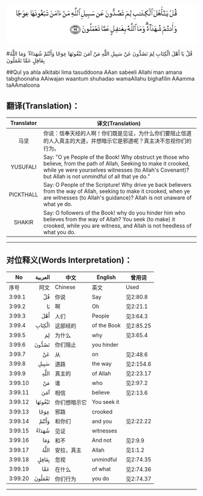 ![003:099](images/003_099.gif)

#قُلْ يَا أَهْلَ الْكِتَابِ لِمَ تَصُدُّونَ عَنْ سَبِيلِ اللَّهِ مَنْ آمَنَ تَبْغُونَهَا عِوَجًا وَأَنْتُمْ شُهَدَاءُ ۗ وَمَا اللَّهُ بِغَافِلٍ عَمَّا تَعْمَلُونَ 

##Qul ya ahla alkitabi lima tasuddoona AAan sabeeli Allahi man amana tabghoonaha AAiwajan waantum shuhadao wamaAllahu bighafilin AAamma taAAmaloona 

## 翻译(Translation)：

| Translator | 译文(Translation)                                            |
| :--------: | ------------------------------------------------------------ |
|    马坚    | 你说：信奉天经的人啊！你们既是见证，为什么你们要阻止信道的人入真主的大道，并想暗示它是邪道呢？真主决不忽视你们的行为。 |
|  YUSUFALI  | Say: "O ye People of the Book! Why obstruct ye those who believe, from the path of Allah, Seeking to make it crooked, while ye were yourselves witnesses (to Allah's Covenant)? but Allah is not unmindful of all that ye do." |
| PICKTHALL  | Say: O People of the Scripture! Why drive ye back believers from the way of Allah, seeking to make it crooked, when ye are witnesses (to Allah's guidance)? Allah is not unaware of what ye do. |
|   SHAKIR   | Say: O followers of the Book! why do you hinder him who believes from the way of Allah? You seek (to make) it crooked, while you are witness, and Allah is not heedless of what you do. |

---

## 对位释义(Words Interpretation)：

| No   | العربية | 中文    | English | 曾用词 |
| ---- | ------: | ------- | ------- | ------ |
| 序号 |    阿文 | Chinese | 英文    | Used   |
| 3:99.1  | قُلْ      | 你说         | Say         | 见2:80.8  |
| 3:99.2  | يَا      | 啊           | Oh          | 见2:21.1  |
| 3:99.3  | أَهْلَ     | 人们         | People      | 见3:64.3  |
| 3:99.4  | الْكِتَابِ  | 这部经的     | of the Book | 见2:85.25 |
| 3:99.5  | لِمَ      | 为什么       | why         | 见3:65.4  |
| 3:99.6  | تَصُدُّونَ   | 你们阻止     | you hinder  |           |
| 3:99.7  | عَنْ      | 从           | on          | 见2:48.6  |
| 3:99.8  | سَبِيلِ    | 道路         | the way     | 见2:154.6 |
| 3:99.9  |    اللَّهِ | 真主的       | of Allah    | 见2:23.17 |
| 3:99.10 | مَنْ      | 谁           | who         | 见2:97.2  |
| 3:99.11 | آمَنَ     | 相信         | believe     | 见2:13.6  |
| 3:99.12 | تَبْغُونَهَا | 你们想暗示它 | You seek it |           |
| 3:99.13 | عِوَجًا    | 邪路         | crooked     |           |
| 3:99.14 | وَأَنْتُمْ   | 和你们       | and you     | 见2:22.22 |
| 3:99.15 | شُهَدَاءُ   | 见证         | witnesses   |           |
| 3:99.16 | وَمَا     | 和不         | And not     | 见2:9.9   |
| 3:99.17 | اللَّهُ    | 安拉，真主   | Allah       | 见1:1.2   |
| 3:99.18 | بِغَافِلٍ   | 忽视         | unmindful   | 见2:74.35 |
| 3:99.19 | عَمَّا     | 在什么       | of what     | 见2:74.36 |
| 3:99.20 | تَعْمَلُونَ  | 你们行为     | you do      | 见2:74.37 |

---

